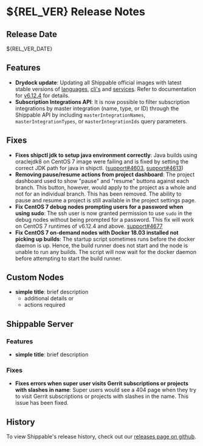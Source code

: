 # ${REL_VER} Release Notes

## Release Date

${REL_VER_DATE}

## Features

- **Drydock update**: Updating all Shippable official images with latest stable versions of [languages](http://docs.shippable.com/platform/runtime/machine-image/language-versions/), [cli's](http://docs.shippable.com/platform/runtime/machine-image/cli-versions/) and [services](http://docs.shippable.com/platform/runtime/machine-image/services-versions/). Refer to documentation
  for [v6.12.4](http://docs.shippable.com/platform/runtime/machine-image/ami-v6124/) for details.
- **Subscription Integrations API**: It is now possible to filter subscription integrations by master integration (name, type, or ID) through the Shippable API by including `masterIntegrationNames`, `masterIntegrationTypes`, or `masterIntegrationIds` query parameters.

## Fixes

- **Fixes shipctl jdk to setup java environment correctly**: Java builds using oraclejdk8 on CentOS 7 image were failing and is fixed by setting the correct JDK path for java in shipctl. ([support#4603](https://github.com/Shippable/support/issues/4603), [support#4613](https://github.com/Shippable/support/issues/4613))
- **Removing pause/resume actions from project dashboard**: The project dashboard used to show "pause" and "resume" buttons against each branch. This button, however, would apply to the project as a whole and not for an individual branch. This has been removed. The ability to pause and resume a project is still available in the project settings page.
- **Fix CentOS 7 debug nodes prompting users for a password when using sudo**: The ssh user is now granted permission to use `sudo` in the debug nodes without being prompted for a password. This fix will work on CentOS 7 runtimes of v6.12.4 and above. [support#4677](https://github.com/Shippable/support/issues/4677)
- **Fix CentOS 7 on-demand nodes with Docker 18.03 installed not picking up builds**: The startup script sometimes runs before the docker daemon is up. Hence, the build runner does not start and the node is unable to run any builds. The script will now wait for the docker daemon before attempting to start the build runner.

## Custom Nodes

- **simple title**: brief description
  - additional details or
  - actions required

## Shippable Server

### Features

- **simple title**: brief description

### Fixes

- **Fixes errors when super user visits Gerrit subscriptions or projects with slashes in name**: Super users would see a 404 page when they try to visit Gerrit subscriptions or projects with slashes in the name. This issue has been fixed.

## History

To view Shippable's release history, check out our [releases page on github](https://github.com/Shippable/admiral/releases).

